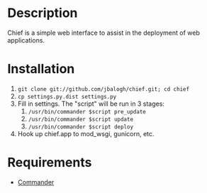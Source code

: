 # Description

Chief is a simple web interface to assist in the deployment of web applications.

# Installation

1. `git clone git://github.com/jbalogh/chief.git; cd chief`
2. `cp settings.py.dist settings.py`
3. Fill in settings. The "script" will be run in 3 stages:
    1. `/usr/bin/commander $script pre_update`
    2. `/usr/bin/commander $script update`
    3. `/usr/bin/commander $script deploy`
4. Hook up chief.app to mod\_wsgi, gunicorn, etc.

# Requirements

* [Commander](https://github.com/oremj/commander)
